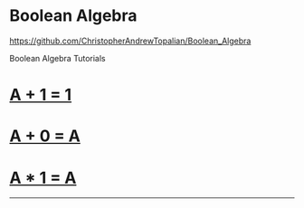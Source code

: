 # Boolean Algebra
https://github.com/ChristopherAndrewTopalian/Boolean_Algebra

Boolean Algebra Tutorials

# [A + 1 = 1](a_plus_1_equals_1/a_plus_1_equals_1.pdf)

# [A + 0 = A](a_plus_0_equals_a/a_plus_0_equals_a.pdf)

# [A * 1 = A](a_times_1_equals_a/a_times_1_equals_a.pdf)

---